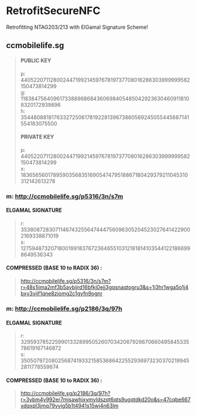 # RetrofitSecureNFC

Retrofitting NTAG203/213 with ElGamal Signature Scheme!

## ccmobilelife.sg

> #### PUBLIC KEY<br/>
> p:   
> 44052207112800244719921459767819737708016286303999999582150473814299
> <br/> g:   
> 11838475640961733889686843606984054850429236304609118108320172939896
> <br/> h:   
> 35448088181763327250617819228139673860569245055445687141554183075500
> <br/>
> #### PRIVATE KEY<br/>
> p:
> 44052207112800244719921459767819737708016286303999999582150473814299
> <br/> x:
> 18365656017895903568351690547479518867180429379211045310312142613278
> <br/>

### m: http://ccmobilelife.sg/p5316/3n/s7m

#### ELGAMAL SIGNATURE 
> r: 35380872830711467432556474447560963052045230276414229002169338871019 <br/>
> s: 12759487320718001991837672364655103121818141035441221866998649536343 <br/>

#### COMPRESSED (BASE 10 to RADIX 36) :
> http://ccmobilelife.sg/p5316/3n/s7m?r=48s1iima2mf3b5aybijrd16bfkj0ejj3gqsnaqtogru3&s=1j3hr1wga5o1j4bxy3vijf1qne8zjomg2c1gyfn9ognr

### m: http://ccmobilelife.sg/p2186/3q/97h

#### ELGAMAL SIGNATURE 
> r: 32959378522599013328995052607034206792667066049584533578619167146872 <br/>
> s: 35050797208025687419332158536864225529369732303702199452811778559674 <br/>

#### COMPRESSED (BASE 10 to RADIX 36) :
> http://ccmobilelife.sg/p2186/3q/97h?r=3ybm4y992er7misawhixymyldszqt6qts9ugqtdkd20o&s=47cqbe667xdqxpl3jmq79vvig5b1t4941s15wj4n63lm
